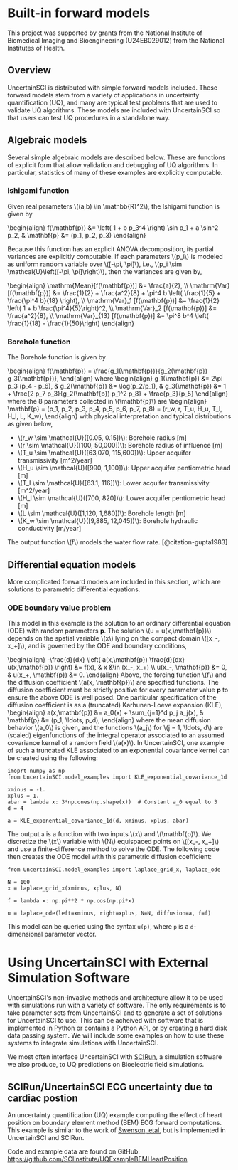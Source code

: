 # Built-in forward models

<script type="text/javascript" async
  src="https://cdn.mathjax.org/mathjax/latest/MathJax.js?config=TeX-AMS_CHTML">
</script>
<link rel="stylesheet" href="_static/css/main.css">

This project was supported by grants from the National Institute of Biomedical Imaging and Bioengineering (U24EB029012) from the National Institutes of Health.

## Overview

UncertainSCI is distributed with simple forward models included. These forward models stem from a variety of applications in uncertainty quantification (UQ), and many are typical test problems that are used to validate UQ algorithms. These models are included with UncertainSCI so that users can test UQ procedures in a standalone way.

## Algebraic models

Several simple algebraic models are described below. These are functions of explicit form that allow validation and debugging of UQ algorithms. In particular, statistics of many of these examples are explicitly computable.

### Ishigami function

Given real parameters \\((a,b) \in \mathbb{R}^2\\), the Ishigami function is given by

\begin{align}
f(\mathbf{p}) &= \left( 1 + b p_3^4 \right) \sin p_1 + a \sin^2 p_2, & \mathbf{p} &= (p_1, p_2, p_3)
\end{align}

Because this function has an explicit ANOVA decomposition, its partial variances are explicitly computable. If each parameters \\(p_i\\) is modeled as uniform random variable over \\([-\pi, \pi]\\), i.e., \\(p_i \sim \mathcal{U}\left([-\pi, \pi]\right)\\), then the variances are given by,

\begin{align}
  \mathrm{Mean}[f(\mathbf{p})] &= \frac{a}{2},  \\\\
  \mathrm{Var}[f(\mathbf{p})] &= \frac{1}{2} + \frac{a^2}{8} + \pi^4 b \left( \frac{1}{5} + \frac{\pi^4 b}{18} \right), \\\\
  \mathrm{Var}\_1 [f(\mathbf{p})] &= \frac{1}{2} \left( 1 + b \frac{\pi^4}{5}\right)^2, \\\\
  \mathrm{Var}\_2 [f(\mathbf{p})] &= \frac{a^2}{8}, \\\\
  \mathrm{Var}\_{13} [f(\mathbf{p})] &= \pi^8 b^4 \left( \frac{1}{18} - \frac{1}{50}\right)
\end{align}


### Borehole function

The Borehole function is given by 

\begin{align}
 f(\mathbf{p}) = \frac{g_1(\mathbf{p})}{g_2(\mathbf{p}) g_3(\mathbf{p})},
\end{align}
where
\begin{align}
  g_1(\mathbf{p}) &= 2\pi p_3 (p_4 - p_6), & 
  g_2(\mathbf{p}) &= \log(p_2/p_1), &
  g_3(\mathbf{p}) &= 1 + \frac{2 p_7 p_3}{g_2(\mathbf{p}) p_1^2 p_8} + \frac{p_3}{p_5}
\end{align}
where the 8 parameters collected in \\(\mathbf{p}\\) are
\begin{align}
  \mathbf{p} = (p_1, p_2, p_3, p_4, p_5, p_6, p_7, p_8)
             = (r_w, r,   T_u, H_u, T_l, H_l, L,   K_w),
\end{align}
with physical interpretation and typical distributions as given below,

- \\(r_w \sim \mathcal{U}([0.05, 0.15])\\):  Borehole radius [m]
- \\(r   \sim \mathcal{U}([100, 50,000])\\): Borehole radius of influence [m]
- \\(T_u \sim \mathcal{U}([63,070, 115,600])\\): Upper acquifer transmissivity [m^2/year]
- \\(H_u \sim \mathcal{U}([990, 1,100])\\): Upper acquifer pentiometric head [m]
- \\(T_l \sim \mathcal{U}([63.1, 116])\\): Lower acquifer transmissivity [m^2/year]
- \\(H_l \sim \mathcal{U}([700, 820])\\): Lower acquifer pentiometric head [m]
- \\(L   \sim \mathcal{U}([1,120, 1,680])\\): Borehole length [m]
- \\(K_w \sim \mathcal{U}([9,885, 12,045])\\): Borehole hydraulic conductivity [m/year]

The output function \\(f\\) models the water flow rate. [@citation-gupta1983]

## Differential equation models

More complicated forward models are included in this section, which are solutions to parametric differential equations.

### ODE boundary value problem

This model in this example is the solution to an ordinary differential equation (ODE) with random parameters $\mathbf{p}$. The solution \\(u = u(x,\mathbf{p})\\) depends on the spatial variable \\(x\\) lying on the compact domain \\([x_-, x_+]\\), and is governed by the ODE and boundary conditions,

\begin{align}
  -\frac{d}{dx} \left( a(x,\mathbf{p}) \frac{d}{dx} u(x,\mathbf{p}) \right) &= f(x), & x &\in (x_-, x_+) \\\\
  u(x_-, \mathbf{p}) &= 0, & u(x_+, \mathbf{p}) &= 0.
\end{align}
Above, the forcing function \\(f\\) and the diffusion coefficient \\(a(x, \mathbf{p})\\) are specified functions. The diffusion coefficient must be strictly positive for every parameter value $\mathbf{p}$ to ensure the above ODE is well posed. One particular specification of the diffusion coefficient is as a (truncated) Karhunen-Loeve expansion (KLE),
\begin{align}
 a(x,\mathbf{p}) &= a_0(x) + \sum_{j=1}^d p_j a_j(x), & \mathbf{p} &= (p_1, \ldots, p_d),
\end{align}
where the mean diffusion behavior \\(a_0\\) is given, and the functions \\(a_j\\) for \\(j = 1, \ldots, d\\) are (scaled) eigenfunctions of the integral operator associated to an assumed covariance kernel of a random field \\(a(x)\\). In UncertainSCI, one example of such a truncated KLE associated to an exponential covariance kernel can be created using the following:
```
imoprt numpy as np
from UncertainSCI.model_examples import KLE_exponential_covariance_1d

xminus = -1.
xplus = 1.
abar = lambda x: 3*np.ones(np.shape(x))  # Constant a_0 equal to 3
d = 4

a = KLE_exponential_covariance_1d(d, xminus, xplus, abar)
```

The output `a` is a function with two inputs \\(x\\) and \\(\mathbf{p}\\). We discretize the \\(x\\) variable with \\(N\\) equispaced points on \\([x_-, x_+]\\) and use a finite-difference method to solve the ODE. The following code then creates the ODE model with this parametric diffusion coefficient:

```
from UncertainSCI.model_examples import laplace_grid_x, laplace_ode

N = 100
x = laplace_grid_x(xminus, xplus, N)

f = lambda x: np.pi**2 * np.cos(np.pi*x)

u = laplace_ode(left=xminus, right=xplus, N=N, diffusion=a, f=f)
```

This model can be queried using the syntax `u(p)`, where `p` is a `d`-dimensional parameter vector.

# Using UncertainSCI with External Simulation Software

UncertainSCI's non-invasive methods and architecture allow it to be used with simulations run with a variety of software.  The only requirements is to take parameter sets from UncertainSCI and to generate a set of solutions for UncertainSCI to use.  This can be acheived with software that is implemented in Python or contains a Python API, or by creating a hard disk data passing system.  We will include some examples on how to use these systems to integrate simulations with UncertainSCI.   

We most often interface UncertainSCI with [SCIRun](https://github.com/SCIInstitute/SCIRun), a simulation software we also produce, to UQ predictions on Bioelectric field simulations.  

## SCIRun/UncertainSCI ECG uncertainty due to cardiac postion

An uncertainty quantification (UQ) example computing the effect of heart position on boundary element method (BEM) ECG forward computations.  This example is similar to the work of [Swenson, etal.](https://www.ncbi.nlm.nih.gov/pmc/articles/PMC3362042/) but is implemented in UncertainSCI and SCIRun.  

Code and example data are found on GitHub: <https://github.com/SCIInstitute/UQExampleBEMHeartPosition>
